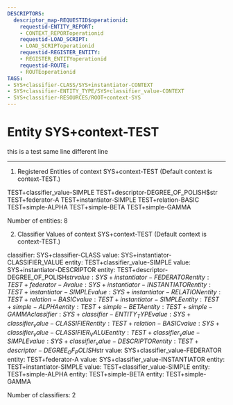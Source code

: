 ```yaml
---
DESCRIPTORS:
  descriptor_map-REQUESTID$operationid:
    requestid-ENTITY_REPORT:
    - CONTEXT_REPORToperationid
    requestid-LOAD_SCRIPT:
    - LOAD_SCRIPToperationid
    requestid-REGISTER_ENTITY:
    - REGISTER_ENTITYoperationid
    requestid-ROUTE:
    - ROUTEoperationid
TAGS:
- SYS+classifier-CLASS/SYS+instantiator-CONTEXT
- SYS+classifier-ENTITY_TYPE/SYS+classifier_value-CONTEXT
- SYS+classifier-RESOURCES/ROOT+context-SYS
---
```

# Entity SYS+context-TEST

this is a test same line 
different line

---
1. Registered Entities of context SYS+context-TEST
(Default context is context-TEST.)

TEST+classifier_value-SIMPLE
TEST+descriptor-DEGREE_OF_POLISH$str
TEST+federator-A
TEST+instantiator-SIMPLE
TEST+relation-BASIC
TEST+simple-ALPHA
TEST+simple-BETA
TEST+simple-GAMMA

Number of entities: 8

2. Classifier Values of context SYS+context-TEST
(Default context is context-TEST.)

classifier:  SYS+classifier-CLASS
  value:       SYS+instantiator-CLASSIFIER_VALUE
    entity:      TEST+classifier_value-SIMPLE
  value:       SYS+instantiator-DESCRIPTOR
    entity:      TEST+descriptor-DEGREE_OF_POLISH$str
  value:       SYS+instantiator-FEDERATOR
    entity:      TEST+federator-A
  value:       SYS+instantiator-INSTANTIATOR
    entity:      TEST+instantiator-SIMPLE
  value:       SYS+instantiator-RELATION
    entity:      TEST+relation-BASIC
  value:       TEST+instantiator-SIMPLE
    entity:      TEST+simple-ALPHA
    entity:      TEST+simple-BETA
    entity:      TEST+simple-GAMMA
classifier:  SYS+classifier-ENTITY_TYPE
  value:       SYS+classifier_value-CLASSIFIER
    entity:      TEST+relation-BASIC
  value:       SYS+classifier_value-CLASSIFIER_VALUE
    entity:      TEST+classifier_value-SIMPLE
  value:       SYS+classifier_value-DESCRIPTOR
    entity:      TEST+descriptor-DEGREE_OF_POLISH$str
  value:       SYS+classifier_value-FEDERATOR
    entity:      TEST+federator-A
  value:       SYS+classifier_value-INSTANTIATOR
    entity:      TEST+instantiator-SIMPLE
  value:       TEST+classifier_value-SIMPLE
    entity:      TEST+simple-ALPHA
    entity:      TEST+simple-BETA
    entity:      TEST+simple-GAMMA

Number of classifiers: 2

